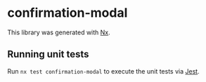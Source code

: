 # confirmation-modal

This library was generated with [Nx](https://nx.dev).

## Running unit tests

Run `nx test confirmation-modal` to execute the unit tests via [Jest](https://jestjs.io).
